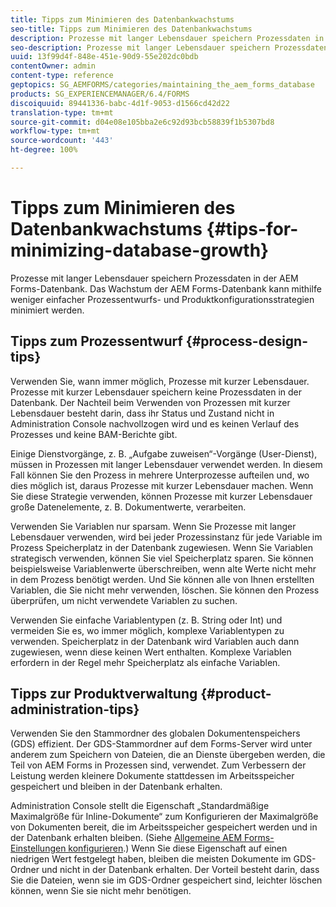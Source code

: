 ```yaml
---
title: Tipps zum Minimieren des Datenbankwachstums
seo-title: Tipps zum Minimieren des Datenbankwachstums
description: Prozesse mit langer Lebensdauer speichern Prozessdaten in der AEM Forms-Datenbank. Das Wachstum der AEM Forms-Datenbank kann mithilfe weniger einfacher Prozessentwurfs- und Produktkonfigurationsstrategien minimiert werden.
seo-description: Prozesse mit langer Lebensdauer speichern Prozessdaten in der AEM Forms-Datenbank. Das Wachstum der AEM Forms-Datenbank kann mithilfe weniger einfacher Prozessentwurfs- und Produktkonfigurationsstrategien minimiert werden.
uuid: 13f99d4f-848e-451e-90d9-55e202dc0bdb
contentOwner: admin
content-type: reference
geptopics: SG_AEMFORMS/categories/maintaining_the_aem_forms_database
products: SG_EXPERIENCEMANAGER/6.4/FORMS
discoiquuid: 89441336-babc-4d1f-9053-d1566cd42d22
translation-type: tm+mt
source-git-commit: d04e08e105bba2e6c92d93bcb58839f1b5307bd8
workflow-type: tm+mt
source-wordcount: '443'
ht-degree: 100%

---
```



# Tipps zum Minimieren des Datenbankwachstums {#tips-for-minimizing-database-growth}

Prozesse mit langer Lebensdauer speichern Prozessdaten in der AEM Forms-Datenbank. Das Wachstum der AEM Forms-Datenbank kann mithilfe weniger einfacher Prozessentwurfs- und Produktkonfigurationsstrategien minimiert werden.

## Tipps zum Prozessentwurf {#process-design-tips}

Verwenden Sie, wann immer möglich, Prozesse mit kurzer Lebensdauer. Prozesse mit kurzer Lebensdauer speichern keine Prozessdaten in der Datenbank. Der Nachteil beim Verwenden von Prozessen mit kurzer Lebensdauer besteht darin, dass ihr Status und Zustand nicht in Administration Console nachvollzogen wird und es keinen Verlauf des Prozesses und keine BAM-Berichte gibt.

Einige Dienstvorgänge, z. B. „Aufgabe zuweisen“-Vorgänge (User-Dienst), müssen in Prozessen mit langer Lebensdauer verwendet werden. In diesem Fall können Sie den Prozess in mehrere Unterprozesse aufteilen und, wo dies möglich ist, daraus Prozesse mit kurzer Lebensdauer machen. Wenn Sie diese Strategie verwenden, können Prozesse mit kurzer Lebensdauer große Datenelemente, z. B. Dokumentwerte, verarbeiten.

Verwenden Sie Variablen nur sparsam. Wenn Sie Prozesse mit langer Lebensdauer verwenden, wird bei jeder Prozessinstanz für jede Variable im Prozess Speicherplatz in der Datenbank zugewiesen. Wenn Sie Variablen strategisch verwenden, können Sie viel Speicherplatz sparen. Sie können beispielsweise Variablenwerte überschreiben, wenn alte Werte nicht mehr in dem Prozess benötigt werden. Und Sie können alle von Ihnen erstellten Variablen, die Sie nicht mehr verwenden, löschen. Sie können den Prozess überprüfen, um nicht verwendete Variablen zu suchen.

Verwenden Sie einfache Variablentypen (z. B. String oder Int) und vermeiden Sie es, wo immer möglich, komplexe Variablentypen zu verwenden. Speicherplatz in der Datenbank wird Variablen auch dann zugewiesen, wenn diese keinen Wert enthalten. Komplexe Variablen erfordern in der Regel mehr Speicherplatz als einfache Variablen.

## Tipps zur Produktverwaltung {#product-administration-tips}

Verwenden Sie den Stammordner des globalen Dokumentenspeichers (GDS) effizient. Der GDS-Stammordner auf dem Forms-Server wird unter anderem zum Speichern von Dateien, die an Dienste übergeben werden, die Teil von AEM Forms in Prozessen sind, verwendet. Zum Verbessern der Leistung werden kleinere Dokumente stattdessen im Arbeitsspeicher gespeichert und bleiben in der Datenbank erhalten.

Administration Console stellt die Eigenschaft „Standardmäßige Maximalgröße für Inline-Dokumente“ zum Konfigurieren der Maximalgröße von Dokumenten bereit, die im Arbeitsspeicher gespeichert werden und in der Datenbank erhalten bleiben. (Siehe [Allgemeine AEM Forms-Einstellungen konfigurieren](/help/forms/using/admin-help/configure-general-aem-forms-settings.md#configure-general-aem-forms-settings).) Wenn Sie diese Eigenschaft auf einen niedrigen Wert festgelegt haben, bleiben die meisten Dokumente im GDS-Ordner und nicht in der Datenbank erhalten. Der Vorteil besteht darin, dass Sie die Dateien, wenn sie im GDS-Ordner gespeichert sind, leichter löschen können, wenn Sie sie nicht mehr benötigen.

